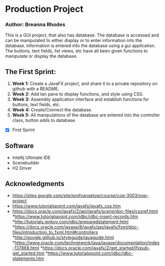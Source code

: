# Production Project
### Author: Breanna Rhodes
This is a GUI project, that also has database.
The database is accessed and can be manipulated to either display or to enter information into the database.
Information is entered into the database using a gui application.
The buttons, text fields, list views, etc have all been given functions to manipulate or display the database.
  

## The First Sprint:
1. **Week 1:** Create a JavaFX project, and share it to a private repository on github with a README.
2. **Week 2:** Add tan pane to display functions, and style using CSS.
3. **Week 3:** Assembly application interface and establish functions for buttons, text fields, etc.
4. **Week 4:** Create/Connect the database.
5. **Week 5:** All manipulations of the database are entered into the controller class, button adds to database.
- [x] First Sprint



## Software
- Intellij Ultimate IDE
- Scenebuilder
- H2 Driver


## Acknowledgments

* https://sites.google.com/site/profvanselow/course/cop-3003/oop-project
* https://www.tutorialspoint.com/javafx/javafx_css.htm
* https://docs.oracle.com/javafx/2/api/javafx/scene/doc-files/cssref.html
*https://www.tutorialspoint.com/jdbc/jdbc-insert-records.htm
*http://tutorials.jenkov.com/jdbc/preparedstatement.html
*https://docs.oracle.com/javase/8/javafx/api/javafx/fxml/doc-files/introduction_to_fxml.html#controllers
*http://google.github.io/styleguide/javaguide.html
*https://www.oracle.com/technetwork/java/javase/documentation/index-137868.html
*https://docs.oracle.com/javafx/2/get_started/jfxpub-get_started.htm
*https://www.tutorialspoint.com/jdbc/jdbc-statements.htm
